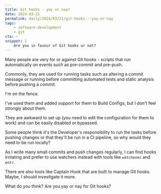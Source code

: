 ```yaml
---
title: Git hooks - yay or nay?
date: 2024-03-21
permalink: daily/2024/03/21/git-hooks---yay-or-nay
tags:
    - software-development
    - git
cta: ~
snippet: |
    Are you in favour of Git hooks or not?
---
```


Many people are very for or against Git hooks - scripts that run automatically on events such as pre-commit and pre-push.

Commonly, they are used for running tasks such as altering a commit message or running before committing automated tests and static analysis before pushing a commit.

I'm on the fence.

I've used them and added support for them to Build Configs, but I don't feel strongly about them.

They are awkward to set up (you need to edit the configuration for them to work) and can be easily disabled or bypassed.

Some people think it's the Developer's responsibility to run the tasks before pushing changes or that they'll be run in a CI pipeline, so why would they need to be run locally?

As I write many small commits and push changes regularly, I can find hooks irritating and prefer to use watchers instead with tools like `watchexec` and `entr`.

There are also tools like Captain Hook that are built to manage Git hooks. Maybe, I should investigate it more.

What do you think? Are you yay or nay for Git hooks?
